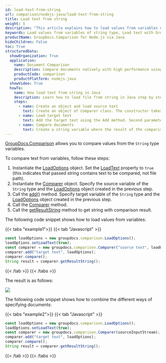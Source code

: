 ```yaml
---
id: load-text-from-string
url: comparison/nodejs-java/load-text-from-string
title: Load text from string
weight: 5
description: "This article explains how to load values from variables of string type when using GroupDocs.Comparison for Node.js via Java."
keywords: Load values from variables of string type, Load text with GroupDocs.Comparison
productName: GroupDocs.Comparison for Node.js via Java
hideChildren: False
toc: True
structuredData:
  showOrganization: True
  application:
    name: Document Comparison
    description: Compare documents natively with high performance using JavaScript language and GroupDocs.Comparison for Node.js via Java
    productCode: comparison
    productPlatform: nodejs-java
  showVideo: True
  howTo:
    name: How load text from string in Java
    description: Learn how to load file from string in Java step by step
    steps:
      - name: Create an object and load source text
        text: Create an object of Comparer class. The constructor takes the source text by first parameter and a LoadOption object with LoadText parameter.
      - name: Load target text
        text: Add the target text using the Add method. Second parameter is a LoadOption object that contains LoadText = true.
      - name: Compare documents
        text: Create a string variable where the result of the comparison will be placed.
---
```


[GroupDocs.Comparison](https://products.groupdocs.com/comparison/nodejs-java) allows you to compare values from the `String` type variables.

To compare text from variables, follow these steps:

1.  Instantiate the [LoadOptions](https://reference.groupdocs.com/comparison/nodejs-java/com.groupdocs.comparison.options.load/loadoptions) object. Set the [LoadText](https://reference.groupdocs.com/comparison/nodejs-java/com.groupdocs.comparison.options.load/loadoptions/#setLoadText-boolean-) property to `true` (this indicates that passed string contains text to be compared, not file path).
2.  Instantiate the [Comparer](https://reference.groupdocs.com/comparison/nodejs-java/com.groupdocs.comparison/comparer) object. Specify the source variable of the `String` type and the [LoadOptions](https://reference.groupdocs.com/comparison/nodejs-java/com.groupdocs.comparison.options.load/loadoptions) object created in the previous step.
3.  Call the [add()](https://reference.groupdocs.com/comparison/nodejs-java/com.groupdocs.comparison/comparer/#add-java.lang.String-) method. Specify target variable of the `String` type and the [LoadOptions](https://reference.groupdocs.com/comparison/nodejs-java/com.groupdocs.comparison.options.load/loadoptions) object created in the previous step.
4.  Call the [Comparer](https://reference.groupdocs.com/comparison/nodejs-java/com.groupdocs.comparison/comparer) method.
5.  Call the [getResultString](https://reference.groupdocs.com/comparison/nodejs-java/com.groupdocs.comparison/comparer/#getResultString--) method to get string with comparison result.

The following code snippet shows how to load values from variables:

{{< tabs "example1">}}
{{< tab "Javascript" >}}
```javascript
const loadOptions = new groupdocs.comparison.LoadOptions();
loadOptions.setLoadText(true);
const comparer = new groupdocs.comparison.Comparer("source text", loadOptions);
comparer.add("target text", loadOptions);
comparer.compare();
String result = comparer.getResultString();
```
{{< /tab >}}
{{< /tabs >}}

The result is as follows:

![](/comparison/nodejs-java/images/load-text-from-string.png)

The following code snippet shows how to combine the different ways of specifying documents:

{{< tabs "example2">}}
{{< tab "Javascript" >}}
```javascript
const loadOptions = new groupdocs.comparison.LoadOptions();
loadOptions.setLoadText(true);
const comparer = new groupdocs.comparison.Comparer(sourceInputStream);
comparer.add("target text", loadOptions);
comparer.compare();
String result = comparer.getResultString();
```
{{< /tab >}}
{{< /tabs >}}